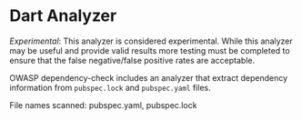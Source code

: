 Dart Analyzer
==============

*Experimental*: This analyzer is considered experimental. While this analyzer may 
be useful and provide valid results more testing must be completed to ensure that
the false negative/false positive rates are acceptable. 

OWASP dependency-check includes an analyzer that extract dependency information 
from `pubspec.lock` and `pubspec.yaml` files.

File names scanned: pubspec.yaml, pubspec.lock

